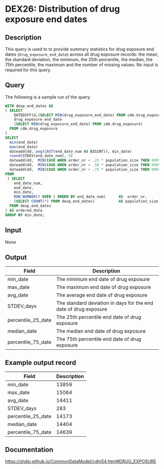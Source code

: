 <!---
Group:drug exposure
Name:DEX26 Distribution of drug exposure end dates
Author: Alberto Labarga
CDM Version: 5.4
-->

# DEX26: Distribution of drug exposure end dates

## Description
This query is used to to provide summary statistics for drug exposure end dates (`drug_exposure_end_date`) across all drug
exposure records: the mean, the standard deviation, the minimum, the 25th percentile, the median, the 75th percentile,
the maximum and the number of missing values. No input is required for this query.

## Query
The following is a sample run of the query.

```sql
WITH dexp_end_dates AS
( SELECT
    DATEDIFF(d,(SELECT MIN(drug_exposure_end_date) FROM cdm.drug_exposure), drug_exposure_end_date) AS end_date_num,
    drug_exposure_end_date                                                                           AS end_date,
    (SELECT MIN(drug_exposure_end_date) FROM cdm.drug_exposure)                                     AS min_date
  FROM cdm.drug_exposure
)
SELECT
  min(end_date)                                                                                             AS min_date,
  max(end_date)                                                                                             AS max_date,
  dateadd(dd, avg(CAST(end_date_num AS BIGINT)), min_date)                                                                  AS avg_date,
  round(STDEV(end_date_num), 0)                                                                             AS stdev_days,
  dateadd(dd,  MIN(CASE WHEN order_nr < .25 * population_size THEN 999999 ELSE end_date_num END), min_date) AS percentile_25_date,
  dateadd(dd,  MIN(CASE WHEN order_nr < .50 * population_size THEN 999999 ELSE end_date_num END), min_date) AS median_date,
  dateadd(dd,  MIN(CASE WHEN order_nr < .75 * population_size THEN 999999 ELSE end_date_num END), min_date) AS percentile_75_date
FROM
 ( SELECT
    end_date_num,                                                              
    end_date,
    min_date,
    ROW_NUMBER() OVER ( ORDER BY end_date_num)      AS  order_nr,
    (SELECT COUNT(*) FROM dexp_end_dates)           AS population_size
  FROM dexp_end_dates
) AS ordered_data
GROUP BY min_date;
```

## Input

 None

## Output

|  Field |  Description |
| --- | --- |
| min_date | The minimum end date of drug exposure |
| max_date | The maximum end date of drug exposure |
| avg_date | The average end date of drug exposure |
| STDEV_days | The standard deviation in days for the end date of drug exposure |
| percentile_25_date | The 25th percentile end date of drug exposure |
| median_date | The median end date of drug exposure |
| percentile_75_date | The 75th percentile end date of drug exposure |

## Example output record

|  Field |  Description |
| --- | --- |
| min_date | 13859 |
| max_date | 15064 |
| avg_date | 14411 |
| STDEV_days | 283 |
| percentile_25_date | 14173 |
| median_date | 14404 |
| percentile_75_date | 14639 |

## Documentation
https://ohdsi.github.io/CommonDataModel/cdm54.html#DRUG_EXPOSURE
